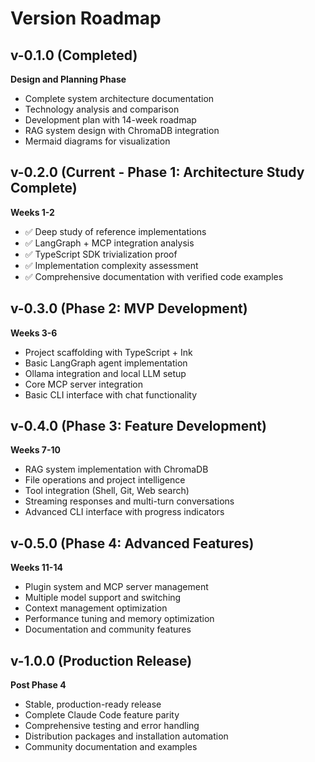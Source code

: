 # Version Roadmap

## v-0.1.0 (Completed)
**Design and Planning Phase**
- Complete system architecture documentation
- Technology analysis and comparison
- Development plan with 14-week roadmap
- RAG system design with ChromaDB integration
- Mermaid diagrams for visualization

## v-0.2.0 (Current - Phase 1: Architecture Study Complete)
**Weeks 1-2**
- ✅ Deep study of reference implementations
- ✅ LangGraph + MCP integration analysis  
- ✅ TypeScript SDK trivialization proof
- ✅ Implementation complexity assessment
- ✅ Comprehensive documentation with verified code examples

## v-0.3.0 (Phase 2: MVP Development)
**Weeks 3-6**
- Project scaffolding with TypeScript + Ink
- Basic LangGraph agent implementation
- Ollama integration and local LLM setup
- Core MCP server integration
- Basic CLI interface with chat functionality

## v-0.4.0 (Phase 3: Feature Development)
**Weeks 7-10**
- RAG system implementation with ChromaDB
- File operations and project intelligence
- Tool integration (Shell, Git, Web search)
- Streaming responses and multi-turn conversations
- Advanced CLI interface with progress indicators

## v-0.5.0 (Phase 4: Advanced Features)
**Weeks 11-14**
- Plugin system and MCP server management
- Multiple model support and switching
- Context management optimization
- Performance tuning and memory optimization
- Documentation and community features

## v-1.0.0 (Production Release)
**Post Phase 4**
- Stable, production-ready release
- Complete Claude Code feature parity
- Comprehensive testing and error handling
- Distribution packages and installation automation
- Community documentation and examples